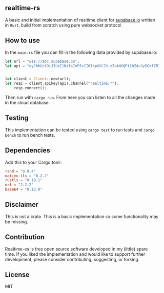 ## realtime-rs

A basic and initial implementation of realtime client for [supabase.io](https://supabase.io) written in `Rust`, build from scratch using pure websocket protocol.

## How to use

In the `main.rs` file you can fill in the following data provided by supabase.io:

```rust
let url = "wss://abc.supabase.co";
let api = "eyJhbGciOiJIUzI1NiIsInR5cCI6IkpXVCJ9.zZaAHGQPi1hZ4nJy5CofZRIP686x_8j5_YzFYwEdWNk";


let client = Client::new(url);
let resp = client.apikey(api).channel("realtime:*");
    resp.connect();
```
Then run with `cargo run`. From here you can listen to all the changes made in the cloud database.

## Testing

This implementation can be tested using `cargo test` to run tests and `cargo bench` to run bench tests.

## Dependencies

Add this to your Cargo.toml:

```toml
rand = "0.8.4"
native-tls = "0.2.7"
rustls = "0.19.1"
url = "2.2.2"
base64 = "0.13.0"
```

## Disclaimer

This is not a crate. This is a basic implementation so some functionality may be missing.

## Contribution

Realtime-es is free open source software developed in my (little) spare time. If you liked the implementation and would like to support further development, please consider contributing, suggesting, or forking.

## License

MIT
